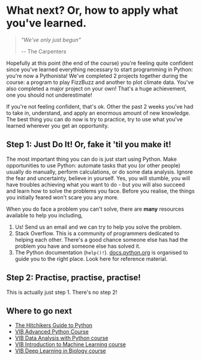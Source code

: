 # What next? Or, how to apply what you've learned.

> _"We've only just begun"_
>
> -- The Carpenters

Hopefully at this point (the end of the course) you're feeling quite confident since you've
learned everything necessary to start programming in Python: you're now a Pythonista! We've
completed 2 projects together during the course: a program to play FizzBuzz and another to
plot climate data. You've also completed a major project on your own! That's a huge achievement,
one you should not underestimate!

If you're not feeling confident, that's ok. Other the past 2 weeks you've had to take in,
understand, and apply an enormous amount of new knowledge. The best thing you can do now is
try to practice, try to use what you've learned wherever you get an opportunity.

## Step 1: Just Do It! Or, fake it 'til you make it!

The most important thing you can do is just start using Python. Make opportunities to use Python:
automate tasks that you (or other people) usually do manually, perform calculations, or do some
data analysis. Ignore the fear and uncertainty, believe in yourself. Yes, you will stumble, you
will have troubles achieving what you want to do - but you will also succeed and learn how to
solve the problems you face. Before you realise, the things you initially feared won't scare
you any more.

When you do face a problem you can't solve, there are **many** resources available to help you including,
1. Us! Send us an email and we can try to help you solve the problem.
2. Stack Overflow. This is a community of programmers dedicated to helping each other. There's a good chance someone
   else has had the problem you have and someone else has solved it.
3. The Python documentation (`help()!`). [docs.python.org](https://docs.python.org/3/) is organised
   to guide you to the right place. Look here for reference material.

## Step 2: Practise, practise, practise!

This is actually just step 1. There's no step 2!

## Where to go next
* [The Hitchikers Guide to Python](https://docs.python-guide.org/)
* [VIB Advanced Python Course]()
* [VIB Data Analysis with Python course](https://training.vib.be/all-trainings/python-downstream-data-analysis)
* [VIB Introduction to Machine Learning course](https://training.vib.be/all-trainings/tour-machine-learning-classification-1)
* [VIB Deep Learning in Biology course](https://training.vib.be/all-trainings/deep-learning-biology-0)
